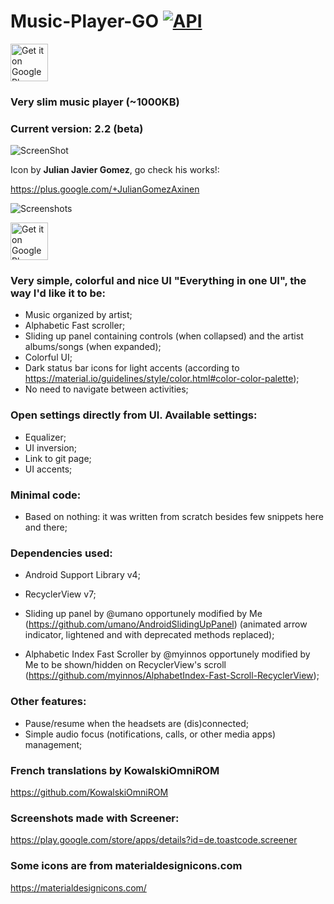 # Music-Player-GO [![API](https://img.shields.io/badge/API-21%2B-blue.svg?style=flat-square)](https://android-arsenal.com/api?level=21)
<a href="https://play.google.com/apps/testing/com.iven.musicplayergo" target="_blank">
  <img alt="Get it on Google Play"
       src="https://play.google.com/intl/en_us/badges/images/generic/en-play-badge.png" height="60"/>
</a>



### Very slim music player (~1000KB)

### Current version: 2.2 (beta)



![ScreenShot](https://raw.githubusercontent.com/enricocid/Music-Player-GO/master/icon2.png)

Icon by **Julian Javier Gomez**, go check his works!:

https://plus.google.com/+JulianGomezAxinen



![Screenshots](https://raw.githubusercontent.com/enricocid/Music-Player-GO/master/art11.png)

<a href="https://play.google.com/apps/testing/com.iven.musicplayergo" target="_blank">
  <img alt="Get it on Google Play"
       src="https://play.google.com/intl/en_us/badges/images/generic/en-play-badge.png" height="60"/>
</a>



### Very simple, colorful and nice UI "Everything in one UI", the way I'd like it to be:

- Music organized by artist;
- Alphabetic Fast scroller;
- Sliding up panel containing controls (when collapsed) and the artist albums/songs (when expanded);
- Colorful UI;
- Dark status bar icons for light accents
(according to https://material.io/guidelines/style/color.html#color-color-palette);
- No need to navigate between activities;

### Open settings directly from UI. Available settings: 

- Equalizer;
- UI inversion;
- Link to git page;
- UI accents;


### Minimal code:

- Based on nothing: it was written from scratch besides few snippets here and there;

### Dependencies used: 

  - Android Support Library v4;
  - RecyclerView v7;

  - Sliding up panel by @umano opportunely modified by Me (https://github.com/umano/AndroidSlidingUpPanel) (animated arrow indicator, lightened and with deprecated methods replaced);
  - Alphabetic Index Fast Scroller by @myinnos opportunely modified by Me to be shown/hidden on RecyclerView's scroll (https://github.com/myinnos/AlphabetIndex-Fast-Scroll-RecyclerView);

### Other features: 

- Pause/resume when the headsets are (dis)connected;
- Simple audio focus (notifications, calls, or other media apps) management;

### French translations by KowalskiOmniROM
https://github.com/KowalskiOmniROM

### Screenshots made with Screener:
https://play.google.com/store/apps/details?id=de.toastcode.screener

### Some icons are from materialdesignicons.com
https://materialdesignicons.com/
